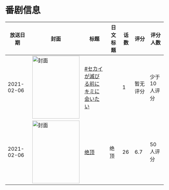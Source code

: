 # 番剧信息

|放送日期|封面|标题|日文标题|话数|评分|评分人数|
|---|---|---|---|---|---|---|
|2021-02-06|<img src="https://lain.bgm.tv/pic/cover/c/99/d2/381825_HX8ah.jpg" alt="封面" style="width:150px;height:200px;object-fit:cover;">|[#セカイが滅びる前にキミに会いたい](https://bangumi.tv/subject/381825)||1|暂无评分|少于10人评分|
|2021-02-06|<img src="https://lain.bgm.tv/pic/cover/c/63/5c/312352_of5Ko.jpg" alt="封面" style="width:150px;height:200px;object-fit:cover;">|[绝顶](https://bangumi.tv/subject/312352)|绝顶|26|6.7|50人评分|
